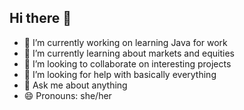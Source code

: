 ## Hi there 👋

<!--
**tdav1/tdav1** is a ✨ _special_ ✨ repository because its `README.md` (this file) appears on your GitHub profile.
Here are some ideas to get you started:
- 📫 How to reach me: 
- ⚡ Fun fact: 
-->

- 🔭 I’m currently working on learning Java for work
- 🌱 I’m currently learning about markets and equities
- 👯 I’m looking to collaborate on interesting projects 
- 🤔 I’m looking for help with basically everything
- 💬 Ask me about anything
- 😄 Pronouns: she/her


